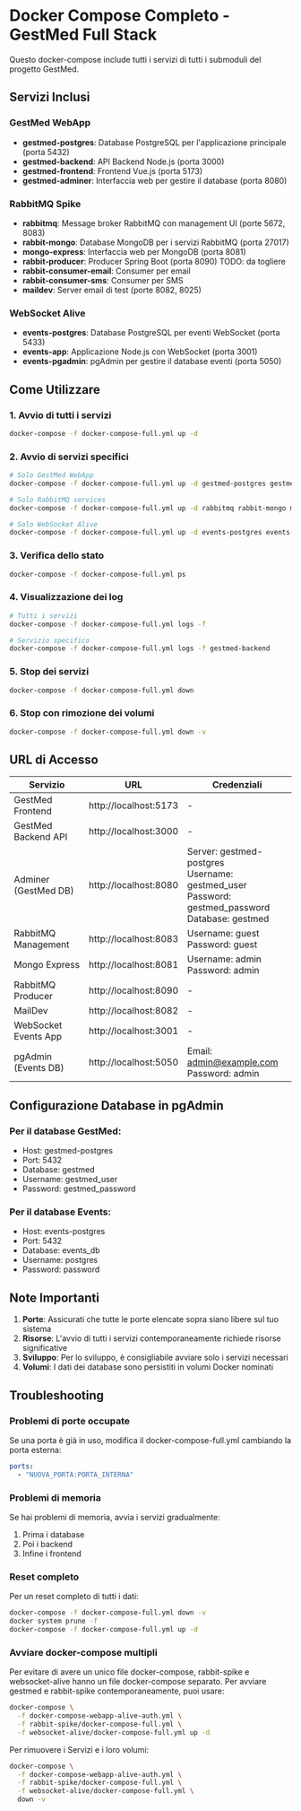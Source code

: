 # Docker Compose Completo - GestMed Full Stack

Questo docker-compose include tutti i servizi di tutti i submoduli del progetto GestMed.

## Servizi Inclusi

### GestMed WebApp
- **gestmed-postgres**: Database PostgreSQL per l'applicazione principale (porta 5432)
- **gestmed-backend**: API Backend Node.js (porta 3000)
- **gestmed-frontend**: Frontend Vue.js (porta 5173)
- **gestmed-adminer**: Interfaccia web per gestire il database (porta 8080)

### RabbitMQ Spike
- **rabbitmq**: Message broker RabbitMQ con management UI (porte 5672, 8083)
- **rabbit-mongo**: Database MongoDB per i servizi RabbitMQ (porta 27017)
- **mongo-express**: Interfaccia web per MongoDB (porta 8081)
- **rabbit-producer**: Producer Spring Boot (porta 8090) TODO: da togliere
- **rabbit-consumer-email**: Consumer per email
- **rabbit-consumer-sms**: Consumer per SMS
- **maildev**: Server email di test (porte 8082, 8025)

### WebSocket Alive
- **events-postgres**: Database PostgreSQL per eventi WebSocket (porta 5433)
- **events-app**: Applicazione Node.js con WebSocket (porta 3001)
- **events-pgadmin**: pgAdmin per gestire il database eventi (porta 5050)

## Come Utilizzare

### 1. Avvio di tutti i servizi
```bash
docker-compose -f docker-compose-full.yml up -d
```

### 2. Avvio di servizi specifici
```bash
# Solo GestMed WebApp
docker-compose -f docker-compose-full.yml up -d gestmed-postgres gestmed-backend gestmed-frontend gestmed-adminer

# Solo RabbitMQ services
docker-compose -f docker-compose-full.yml up -d rabbitmq rabbit-mongo mongo-express rabbit-producer rabbit-consumer-email rabbit-consumer-sms maildev

# Solo WebSocket Alive
docker-compose -f docker-compose-full.yml up -d events-postgres events-app events-pgadmin
```

### 3. Verifica dello stato
```bash
docker-compose -f docker-compose-full.yml ps
```

### 4. Visualizzazione dei log
```bash
# Tutti i servizi
docker-compose -f docker-compose-full.yml logs -f

# Servizio specifico
docker-compose -f docker-compose-full.yml logs -f gestmed-backend
```

### 5. Stop dei servizi
```bash
docker-compose -f docker-compose-full.yml down
```

### 6. Stop con rimozione dei volumi
```bash
docker-compose -f docker-compose-full.yml down -v
```

## URL di Accesso

| Servizio | URL | Credenziali |
|----------|-----|-------------|
| GestMed Frontend | http://localhost:5173 | - |
| GestMed Backend API | http://localhost:3000 | - |
| Adminer (GestMed DB) | http://localhost:8080 | Server: gestmed-postgres<br>Username: gestmed_user<br>Password: gestmed_password<br>Database: gestmed |
| RabbitMQ Management | http://localhost:8083 | Username: guest<br>Password: guest |
| Mongo Express | http://localhost:8081 | Username: admin<br>Password: admin |
| RabbitMQ Producer | http://localhost:8090 | - |
| MailDev | http://localhost:8082 | - |
| WebSocket Events App | http://localhost:3001 | - |
| pgAdmin (Events DB) | http://localhost:5050 | Email: admin@example.com<br>Password: admin |

## Configurazione Database in pgAdmin

### Per il database GestMed:
- Host: gestmed-postgres
- Port: 5432
- Database: gestmed
- Username: gestmed_user
- Password: gestmed_password

### Per il database Events:
- Host: events-postgres
- Port: 5432
- Database: events_db
- Username: postgres
- Password: password

## Note Importanti

1. **Porte**: Assicurati che tutte le porte elencate sopra siano libere sul tuo sistema
2. **Risorse**: L'avvio di tutti i servizi contemporaneamente richiede risorse significative
3. **Sviluppo**: Per lo sviluppo, è consigliabile avviare solo i servizi necessari
4. **Volumi**: I dati dei database sono persistiti in volumi Docker nominati

## Troubleshooting

### Problemi di porte occupate
Se una porta è già in uso, modifica il docker-compose-full.yml cambiando la porta esterna:
```yaml
ports:
  - "NUOVA_PORTA:PORTA_INTERNA"
```

### Problemi di memoria
Se hai problemi di memoria, avvia i servizi gradualmente:
1. Prima i database
2. Poi i backend
3. Infine i frontend

### Reset completo
Per un reset completo di tutti i dati:
```bash
docker-compose -f docker-compose-full.yml down -v
docker system prune -f
docker-compose -f docker-compose-full.yml up -d
```

### Avviare docker-compose multipli
Per evitare di avere un unico file docker-compose, rabbit-spike e websocket-alive hanno un file docker-compose separato.
Per avviare gestmed e rabbit-spike contemporaneamente, puoi usare:
```bash
docker-compose \
  -f docker-compose-webapp-alive-auth.yml \
  -f rabbit-spike/docker-compose-full.yml \
  -f websocket-alive/docker-compose-full.yml up -d
```
Per rimuovere i Servizi e i loro volumi:
```bash
docker-compose \
  -f docker-compose-webapp-alive-auth.yml \
  -f rabbit-spike/docker-compose-full.yml \
  -f websocket-alive/docker-compose-full.yml \
  down -v
```
